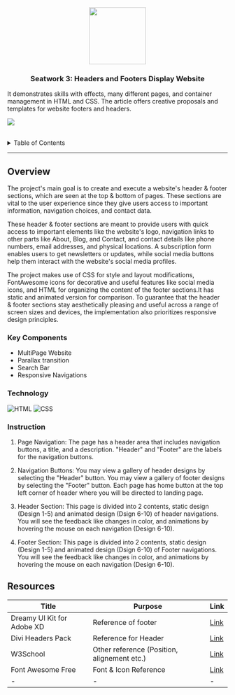 <a name="readme-top">

<br/>

<br />
<div align="center">
  <a href="https://github.com/yram-nna12/">
  <!-- TODO: If you want to add logo or banner you can add it here -->
    <img src="" alt="" width="130" height="">
  </a>
<!-- TODO: Change Title to the name of the title of your Project -->
  <h3 align="center">Seatwork 3: Headers and Footers Display Website</h3>
</div>
<!-- TODO: Make a short description -->
<div align="center">
</div>
It demonstrates skills with effects, many different pages, and container management in HTML and CSS. The article offers creative proposals and templates for website footers and headers.
<br />

<!-- TODO: Change the zyx-0314 into your github username  -->
<!-- TODO: Change the WD-Template-Project into the same name of your folder -->
![](https://visit-counter.vercel.app/counter.png?page=yram-nna12/WD-Seatwork3)

<br />

<!-- TODO: If you want to add more layers for your readme -->
<details>
  <summary>Table of Contents</summary>
  <ol>
    <li>
      <a href="#overview">Overview</a>
      <ol>
        <li>
          <a href="#key-components">Key Components</a>
        </li>
        <li>
          <a href="#resources">Resources</a>
        </li>
        <li>
          <a href="#instruction">Instruction</a>
        </li>
      </ol>
    </li>
      <a href="#resources">Resources</a>
    </li>
  </ol>
</details>

---

## Overview

<!-- TODO: To be changed -->
<!-- The following are just sample -->
The project's main goal is to create and execute a website's header & footer sections, which are seen at the top & bottom of pages. These sections are vital to the user experience since they give users access to important information, navigation choices, and contact data.

These header & footer sections are meant to provide users with quick access to important elements like the website's logo, navigation links to other parts like About, Blog, and Contact, and contact details like phone numbers, email addresses, and physical locations. A subscription form enables users to get newsletters or updates, while social media buttons help them interact with the website's social media profiles.

The project makes use of CSS for style and layout modifications, FontAwesome icons for decorative and useful features like social media icons, and HTML for organizing the content of the footer sections.It has static and animated version for comparison. To guarantee that the header & footer sections stay aesthetically pleasing and useful across a range of screen sizes and devices, the implementation also prioritizes responsive design principles.

### Key Components
<!-- TODO: List of Key Components -->
<!-- The following are just sample -->
- MultiPage Website
- Parallax transition
- Search Bar
- Responsive Navigations

### Technology
<!-- TODO: List of Technology Used -->
![HTML](https://img.shields.io/badge/HTML-E34F26?style=for-the-badge&logo=html5&logoColor=white)
![CSS](https://img.shields.io/badge/CSS-1572B6?style=for-the-badge&logo=css3&logoColor=white)

### Instruction

1. Page Navigation:
The page has a header area that includes navigation buttons, a title, and a description. "Header" and "Footer" are the labels for the navigation buttons.

2. Navigation Buttons:
You may view a gallery of header designs by selecting the "Header" button. You may view a gallery of footer designs by selecting the "Footer" button. Each page has home button at the top left corner of header where you will be directed to landing page.

3. Header Section:
This page is divided into 2 contents, static design (Design 1-5) and animated design (Dsign 6-10) of header navigations. You will see the feedback like changes in color, and animations by hovering the mouse on each navigation (Design 6-10).

4. Footer Section:
This page is divided into 2 contents, static design (Design 1-5) and animated design (Dsign 6-10) of Footer navigations. You will see the feedback like changes in color, and animations by hovering the mouse on each navigation (Design 6-10).


## Resources

<!-- TODO: Add References -->
| Title | Purpose | Link |
|-|-|-|
| Dreamy UI Kit for Adobe XD | Reference of footer | [Link](https://ph.pinterest.com/pin/401805598015864134/) |
| Divi Headers Pack | Reference for Header | [Link](https://www.elegantthemes.com/marketplace/divi-headers-pack/) |
| W3School | Other reference (Position, alignement etc.) | [Link](https://www.w3schools.com/) |
| Font Awesome Free | Font & Icon Reference | [Link](https://cdnjs.cloudflare.com/ajax/libs/font-awesome/6.0.0-beta3/css/all.min.css) |
|-|-|-|
